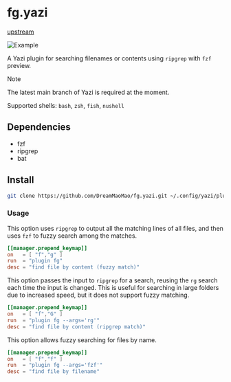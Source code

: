 # fg.yazi

[upstream](https://gitee.com/DreamMaoMao/fg.yazi)

![Example](https://github.com/DreamMaoMao/fg.yazi/assets/30348075/4b34ff25-800f-4250-b109-172f12a8b0ce)

A Yazi plugin for searching filenames or contents using `ripgrep` with `fzf`
preview.

> [!NOTE]
> The latest main branch of Yazi is required at the moment.
>
> Supported shells: `bash`, `zsh`, `fish`, `nushell`

## Dependencies

- fzf
- ripgrep
- bat

## Install

```bash
git clone https://github.com/DreamMaoMao/fg.yazi.git ~/.config/yazi/plugins/fg.yazi
```

### Usage

This option uses `ripgrep` to output all the matching lines of all files, and
then uses `fzf` to fuzzy search among the matches.

```toml
[[manager.prepend_keymap]]
on   = [ "f","g" ]
run  = "plugin fg"
desc = "find file by content (fuzzy match)"
```

This option passes the input to `ripgrep` for a search, reusing the `rg` search
each time the input is changed. This is useful for searching in large folders
due to increased speed, but it does not support fuzzy matching.

```toml
[[manager.prepend_keymap]]
on   = [ "f","G" ]
run  = "plugin fg --args='rg'"
desc = "find file by content (ripgrep match)"
```

This option allows fuzzy searching for files by name.

```toml
[[manager.prepend_keymap]]
on   = [ "f","f" ]
run  = "plugin fg --args='fzf'"
desc = "find file by filename"
```
